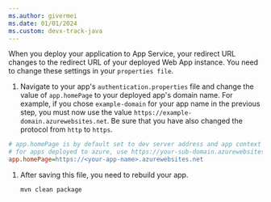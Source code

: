 ```yaml
---
ms.author: givermei
ms.date: 01/01/2024
ms.custom: devx-track-java
---
```


When you deploy your application to App Service, your redirect URL changes to the redirect URL of your deployed Web App instance. You need to change these settings in your `properties file`.

1. Navigate to your app's `authentication.properties` file and change the value of `app.homePage` to your deployed app's domain name. For example, if you chose `example-domain` for your app name in the previous step, you must now use the value  `https://example-domain.azurewebsites.net`. Be sure that you have also changed the protocol from `http` to `https`.

```ini
# app.homePage is by default set to dev server address and app context path on the server
# for apps deployed to azure, use https://your-sub-domain.azurewebsites.net
app.homePage=https://<your-app-name>.azurewebsites.net
```

1. After saving this file, you need to rebuild your app.

   ```bash
   mvn clean package
   ```
